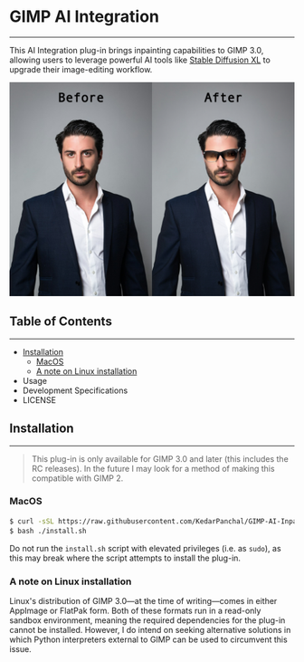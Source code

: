 # GIMP AI Integration
---
This AI Integration plug-in brings inpainting capabilities to GIMP 3.0, allowing users to leverage powerful AI tools like [Stable Diffusion XL](https://huggingface.co/diffusers/stable-diffusion-xl-1.0-inpainting-0.1) to upgrade their image-editing workflow.

<img src="resources/images/beforeandafter.png" alt="A before and after image, with the before image being that of a man in a suit and the after image being the same, but the man is now wearing sunglasses that were added in using AI inpainting.">

## Table of Contents
---
* [Installation](#installation)
    * [MacOS](#macos)
    * [A note on Linux installation](#a-note-on-linux-installation)
* Usage
* Development Specifications
* LICENSE

## Installation
---
> This plug-in is only available for GIMP 3.0 and later (this includes the RC releases). In the future I may look for a method of making this compatible with GIMP 2.

### MacOS
```bash
$ curl -sSL https://raw.githubusercontent.com/KedarPanchal/GIMP-AI-Inpainting/main/install.sh -o install.sh
$ bash ./install.sh
```
Do not run the `install.sh` script with elevated privileges (i.e. as `sudo`), as this may break where the script attempts to install the plug-in.

### A note on Linux installation
Linux's distribution of GIMP 3.0—at the time of writing—comes in either AppImage or FlatPak form. Both of these formats run in a read-only sandbox environment, meaning the required dependencies for the plug-in cannot be installed. However, I do intend on seeking alternative solutions in which Python interpreters external to GIMP can be used to circumvent this issue.
